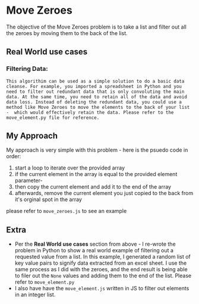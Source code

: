# Move Zeroes 
The objective of the Move Zeroes problem is to take a list and filter out all the zeroes by moving them to the back of the list.

## Real World use cases
### Filtering Data:
    This algorithim can be used as a simple solution to do a basic data cleanse. For example, you imported a spreadsheet in Python and you need to filter out redundant data that is only convoluting the main data. At the same time, you need to retain all of the data and avoid data loss. Instead of deleting the redundant data, you could use a method like Move Zeroes to move the elements to the back of your list  -  which would effectively retain the data. Please refer to the move_element.py file for reference.

##  My Approach
My approach is very simple with this problem - here is the psuedo code in order:
1) start a loop to iterate over the provided array
2) if the current element in the array is equal to the provided element parameter-
3) then copy the current element and add it to the end of the array
4) afterwards, remove the current element you just copied to the back from it's orginal spot in the array

please refer to `move_zeroes.js` to see an example

## Extra
- Per the **Real World use cases** section from above - I re-wrote the problem in Python to show a real world example of filtering out a requested value from a list. In this example, I generated a random list of key value pairs to signify data extracted from an excel sheet. I use the same process as I did with the zeroes, and the end result is being able to filer out the `None` values and adding them to the end of the list. Please refer to `move_element.py` 
- I also have have the `move_element.js` written in JS to filter out elements in an integer list.
